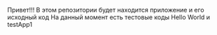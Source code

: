 Привет!!!
В этом репозитории будет находится приложение и его исходный код
На данный момент есть тестовые коды Hello World и testApp1
